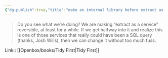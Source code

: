 ```yaml
---
{"dg-publish":true,"title":"make an internal library before extract as a service","tags":["quotes"],"date":"2024-02-19T13:07:17+03:00","modified_at":"2024-03-11T13:02:46+03:00","aliases":"make an internal library before extract as a service","dg-path":"/quotes/202402191307.md","permalink":"/quotes/202402191307/","dgPassFrontmatter":true}
---
```



> Do you see what we’re doing? We are making “extract as a service” reversible, at least for a while. If we get halfway into it and realize this is one of those services that really could have been a SQL query (thanks, Josh Wills), then we can change it without too much fuss.

Link:: [[Openbox/books/Tidy First\|Tidy First]]
